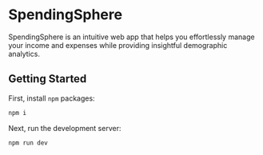 # SpendingSphere

SpendingSphere is an intuitive web app that helps you effortlessly manage your income and expenses while providing insightful demographic analytics.

## Getting Started

First, install `npm` packages:

```bash
npm i
```

Next, run the development server:

```bash
npm run dev
```
